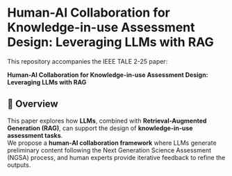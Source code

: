 # Human-AI Collaboration for Knowledge-in-use Assessment Design: Leveraging LLMs with RAG

This repository accompanies the IEEE TALE 2-25 paper:

**Human-AI Collaboration for Knowledge-in-use Assessment Design: Leveraging LLMs with RAG**  

## 📖 Overview
This paper explores how **LLMs**, combined with **Retrieval-Augmented Generation (RAG)**, can support the design of **knowledge-in-use assessment tasks**.  
We propose a **human-AI collaboration framework** where LLMs generate preliminary content following the Next Generation Science Assessment (NGSA) process, and human experts provide iterative feedback to refine the outputs.  
